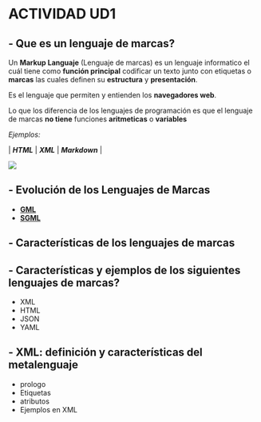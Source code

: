 # ACTIVIDAD UD1 #

## - **Que es un lenguaje de marcas?** ##

Un **Markup Languaje** (Lenguaje de marcas) es un lenguaje informatico el cuál tiene como **función principal** codificar un texto junto con etiquetas o **marcas** las cuales definen su **estructura** y **presentación**.

Es el lenguaje que permiten y entienden los **navegadores web**. 

Lo que los diferencia de los lenguajes de programación es que el lenguaje de marcas **no tiene** funciones **aritmeticas** o **variables**

*Ejemplos:*

| **_HTML_** | **_XML_** | **_Markdown_** |

![](https://www.institutoserlog.com/wp-content/uploads/2019/08/web.jpg)


## - **Evolución de los Lenguajes de Marcas** 
* **[GML](%20GML.md)**
* **[SGML](SGML.md)**


## - **Características de los lenguajes de marcas** 


## - **Características y ejemplos de los siguientes lenguajes de marcas?** 
* XML
* HTML
* JSON
* YAML


## - **XML: definición y características del metalenguaje** 
* prologo
* Etiquetas
* atributos
* Ejemplos en XML
